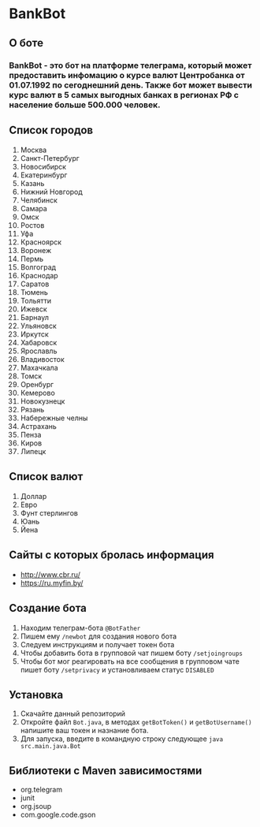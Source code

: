# BankBot
## О боте
### BankBot - это бот на платформе телеграма, который может предоставить инфомацию о курсе валют Центробанка от 01.07.1992 по сегоднешний день. Также бот может вывести курс валют в 5 самых выгодных банках в регионах РФ с население больше 500.000 человек.
## Список городов
####
1. Москва
2. Санкт-Петербург
3. Новосибирск
4. Екатеринбург
5. Казань
6. Нижний Новгород
7. Челябинск
8. Самара
9. Омск
10. Ростов
11. Уфа
12. Красноярск
13. Воронеж
14. Пермь
15. Волгоград
16. Краснодар
17. Саратов
18. Тюмень
19. Тольятти
20. Ижевск
21. Барнаул
22. Ульяновск
23. Иркутск
24. Хабаровск
25. Ярославль
26. Владивосток
27. Махачкала
28. Томск
29. Оренбург
29. Кемерово
30. Новокузнецк
31. Рязань
32. Набережные челны
33. Астрахань
34. Пенза
35. Киров
36. Липецк
## Список валют
####
1. Доллар
2. Евро
3. Фунт стерлингов
4. Юань
5. Йена
## Сайты с которых бролась информация
####
* http://www.cbr.ru/
* https://ru.myfin.by/
## Создание бота
#### 
1. Находим телеграм-бота `@BotFather`
2. Пишем ему `/newbot` для создания нового бота
3. Следуем инструкциям и получает токен бота
4. Чтобы добавить бота в групповой чат пишем боту `/setjoingroups`
5. Чтобы бот мог реагировать на все сообщения в групповом чате пишет боту `/setprivacy` и установливаем статус `DISABLED`
## Установка
1. Скачайте данный репозиторий
2. Откройте файл `Bot.java`, в методах `getBotToken()` и `getBotUsername()` напишите ваш токен и назнание бота.
3. Для запуска, введите в командную строку следующее `java src.main.java.Bot`
## Библиотеки с Maven зависимостями
* org.telegram
* junit
* org.jsoup
* com.google.code.gson
